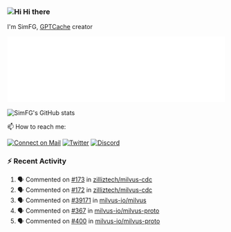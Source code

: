 ### <img src='https://qpluspicture.oss-cn-beijing.aliyuncs.com/6LjjQA/Hi.gif' alt='Hi' width="24"/> Hi there

I'm SimFG, [GPTCache](https://github.com/zilliztech/GPTCache) creator

![Metrics 👋](/metrics.plugin.followup.user.svg)

![SimFG's GitHub stats](https://github-readme-stats.vercel.app/api?username=SimFG&show_icons=true&theme=radical&count_private=true)

📫 How to reach me:

[![Connect on Mail](https://img.shields.io/badge/Ask%20me-anything-1abc9c.svg)](mailto:1142838399@qq.com)
[![Twitter](https://img.shields.io/twitter/follow/FogSim?style=social)](https://twitter.com/FogSim)
[![Discord](https://img.shields.io/discord/1092648432495251507?label=Discord&logo=discord)](https://discord.gg/Q8C6WEjSWV)

### :zap: Recent Activity

<!--START_SECTION:activity-->
1. 🗣 Commented on [#173](https://github.com/zilliztech/milvus-cdc/issues/173) in [zilliztech/milvus-cdc](https://github.com/zilliztech/milvus-cdc)
2. 🗣 Commented on [#172](https://github.com/zilliztech/milvus-cdc/issues/172) in [zilliztech/milvus-cdc](https://github.com/zilliztech/milvus-cdc)
3. 🗣 Commented on [#39171](https://github.com/milvus-io/milvus/issues/39171) in [milvus-io/milvus](https://github.com/milvus-io/milvus)
4. 🗣 Commented on [#367](https://github.com/milvus-io/milvus-proto/issues/367) in [milvus-io/milvus-proto](https://github.com/milvus-io/milvus-proto)
5. 🗣 Commented on [#400](https://github.com/milvus-io/milvus-proto/issues/400) in [milvus-io/milvus-proto](https://github.com/milvus-io/milvus-proto)
<!--END_SECTION:activity-->

